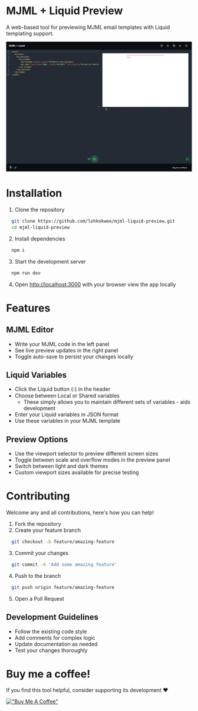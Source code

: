 # MJML + Liquid Preview

A web-based tool for previewing MJML email templates with Liquid templating support.

![](./public/mini-demo.gif)

# Installation

1. Clone the repository

```bash
  git clone https://github.com/lohkokwee/mjml-liquid-preview.git
  cd mjml-liquid-preview
```

2. Install dependencies

```bash
  npm i
```

3. Start the development server

```bash
  npm run dev
```

4. Open [http://localhost:3000](http://localhost:3000) with your browser view the app locally

# Features

## MJML Editor
- Write your MJML code in the left panel
- See live preview updates in the right panel
- Toggle auto-save to persist your changes locally

## Liquid Variables
* Click the Liquid button (💧) in the header
* Choose between Local or Shared variables
  * These simply allows you to maintain different sets of variables - aids development
* Enter your Liquid variables in JSON format
* Use these variables in your MJML template

## Preview Options
* Use the viewport selector to preview different screen sizes
* Toggle between scale and overflow modes in the preview panel
* Switch between light and dark themes
* Custom viewport sizes available for precise testing


# Contributing

Welcome any and all contributions, here's how you can help!

1. Fork the repository
2. Create your feature branch

```bash
  git checkout -b feature/amazing-feature
```
3. Commit your changes

```bash
  git commit -m 'Add some amazing feature'
```
4. Push to the branch

```bash
  git push origin feature/amazing-feature
```
5. Open a Pull Request

## Development Guidelines
- Follow the existing code style
- Add comments for complex logic
- Update documentation as needed
- Test your changes thoroughly

# Buy me a coffee!

If you find this tool helpful, consider supporting its development ❤️

[!["Buy Me A Coffee"](https://www.buymeacoffee.com/assets/img/custom_images/orange_img.png)](https://www.buymeacoffee.com/kokwee)
